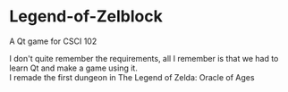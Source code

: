 Legend-of-Zelblock
==================

A Qt game for CSCI 102

I don't quite remember the requirements, all I remember is that we had to learn Qt and make a game using it.<br>
I remade the first dungeon in The Legend of Zelda: Oracle of Ages
